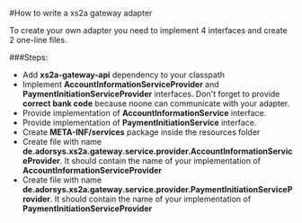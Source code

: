 #How to write a xs2a gateway adapter

To create your own adapter you need to implement 4 interfaces and create 2 one-line files.

###Steps:
- Add **xs2a-gateway-api** dependency to your classpath
- Implement **AccountInformationServiceProvider** and **PaymentInitiationServiceProvider** interfaces. Don't forget to provide **correct bank code** because noone can communicate with your adapter.
- Provide implementation of **AccountInformationService** interface.
- Provide implementation of **PaymentInitiationService** interface.
- Create **META-INF/services** package inside the resources folder
- Create file with name **de.adorsys.xs2a.gateway.service.provider.AccountInformationServiceProvider**. It should contain the name of your implementation of **AccountInformationServiceProvider**
- Create file with name **de.adorsys.xs2a.gateway.service.provider.PaymentInitiationServiceProvider**. It should contain the name of your implementation of **PaymentInitiationServiceProvider**

